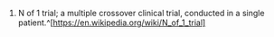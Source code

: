 1. N of 1 trial; a multiple crossover clinical trial, conducted in a single patient.^[https://en.wikipedia.org/wiki/N_of_1_trial]